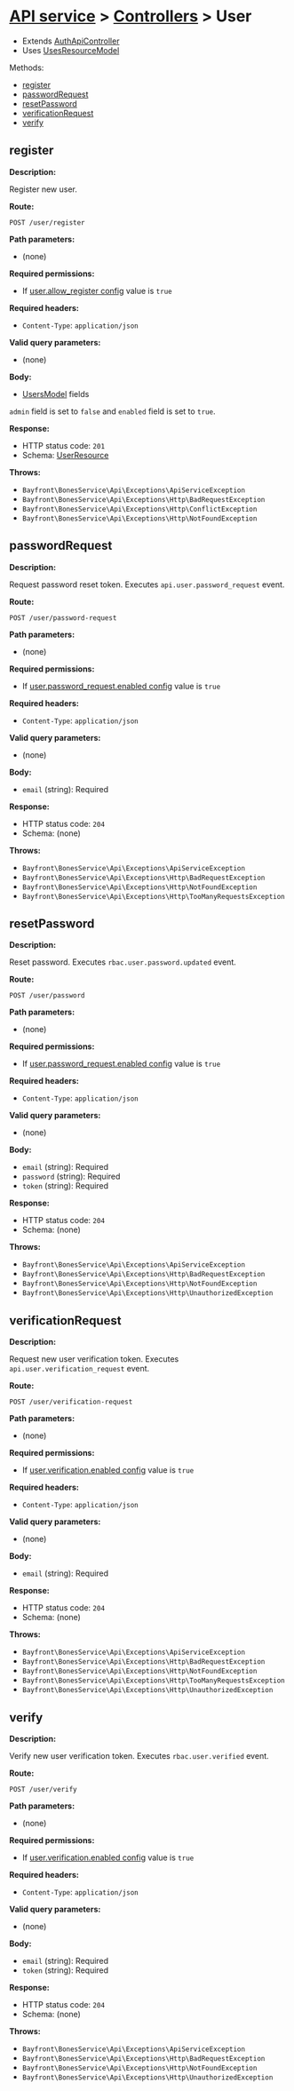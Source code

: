 # [API service](../README.md) > [Controllers](README.md) > User

- Extends [AuthApiController](authapicontroller.md)
- Uses [UsesResourceModel](../traits/usesresourcemodel.md)

Methods:

- [register](#register)
- [passwordRequest](#passwordrequest)
- [resetPassword](#resetpassword)
- [verificationRequest](#verificationrequest)
- [verify](#verify)

## register

**Description:**

Register new user.

**Route:**

`POST /user/register`

**Path parameters:**

- (none)

**Required permissions:**

- If [user.allow_register config](../setup.md#configuration) value is `true`

**Required headers:**

- `Content-Type`: `application/json`

**Valid query parameters:**

- (none)

**Body:**

- [UsersModel](https://github.com/bayfrontmedia/bones-service-rbac/blob/master/docs/models/users.md) fields

`admin` field is set to `false` and `enabled` field is set to `true`.

**Response:**

- HTTP status code: `201`
- Schema: [UserResource](../schemas.md#userresource)

**Throws:**

- `Bayfront\BonesService\Api\Exceptions\ApiServiceException`
- `Bayfront\BonesService\Api\Exceptions\Http\BadRequestException`
- `Bayfront\BonesService\Api\Exceptions\Http\ConflictException`
- `Bayfront\BonesService\Api\Exceptions\Http\NotFoundException`

## passwordRequest

**Description:**

Request password reset token.
Executes `api.user.password_request` event.

**Route:**

`POST /user/password-request`

**Path parameters:**

- (none)

**Required permissions:**

- If [user.password_request.enabled config](../setup.md#configuration) value is `true`

**Required headers:**

- `Content-Type`: `application/json`

**Valid query parameters:**

- (none)

**Body:**

- `email` (string): Required

**Response:**

- HTTP status code: `204`
- Schema: (none)

**Throws:**

- `Bayfront\BonesService\Api\Exceptions\ApiServiceException`
- `Bayfront\BonesService\Api\Exceptions\Http\BadRequestException`
- `Bayfront\BonesService\Api\Exceptions\Http\NotFoundException`
- `Bayfront\BonesService\Api\Exceptions\Http\TooManyRequestsException`

## resetPassword

**Description:**

Reset password.
Executes `rbac.user.password.updated` event.

**Route:**

`POST /user/password`

**Path parameters:**

- (none)

**Required permissions:**

- If [user.password_request.enabled config](../setup.md#configuration) value is `true`

**Required headers:**

- `Content-Type`: `application/json`

**Valid query parameters:**

- (none)

**Body:**

- `email` (string): Required
- `password` (string): Required
- `token` (string): Required

**Response:**

- HTTP status code: `204`
- Schema: (none)

**Throws:**

- `Bayfront\BonesService\Api\Exceptions\ApiServiceException`
- `Bayfront\BonesService\Api\Exceptions\Http\BadRequestException`
- `Bayfront\BonesService\Api\Exceptions\Http\NotFoundException`
- `Bayfront\BonesService\Api\Exceptions\Http\UnauthorizedException`










## verificationRequest

**Description:**

Request new user verification token.
Executes `api.user.verification_request` event.

**Route:**

`POST /user/verification-request`

**Path parameters:**

- (none)

**Required permissions:**

- If [user.verification.enabled config](../setup.md#configuration) value is `true`

**Required headers:**

- `Content-Type`: `application/json`

**Valid query parameters:**

- (none)

**Body:**

- `email` (string): Required

**Response:**

- HTTP status code: `204`
- Schema: (none)

**Throws:**

- `Bayfront\BonesService\Api\Exceptions\ApiServiceException`
- `Bayfront\BonesService\Api\Exceptions\Http\BadRequestException`
- `Bayfront\BonesService\Api\Exceptions\Http\NotFoundException`
- `Bayfront\BonesService\Api\Exceptions\Http\TooManyRequestsException`
- `Bayfront\BonesService\Api\Exceptions\Http\UnauthorizedException`

## verify

**Description:**

Verify new user verification token.
Executes `rbac.user.verified` event.

**Route:**

`POST /user/verify`

**Path parameters:**

- (none)

**Required permissions:**

- If [user.verification.enabled config](../setup.md#configuration) value is `true`

**Required headers:**

- `Content-Type`: `application/json`

**Valid query parameters:**

- (none)

**Body:**

- `email` (string): Required
- `token` (string): Required

**Response:**

- HTTP status code: `204`
- Schema: (none)

**Throws:**

- `Bayfront\BonesService\Api\Exceptions\ApiServiceException`
- `Bayfront\BonesService\Api\Exceptions\Http\BadRequestException`
- `Bayfront\BonesService\Api\Exceptions\Http\NotFoundException`
- `Bayfront\BonesService\Api\Exceptions\Http\UnauthorizedException`